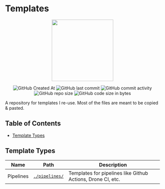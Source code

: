 # Templates <!-- omit in toc -->

<!-- Repo image -->
<p align="center">
  <picture>
    <source media="(prefers-color-scheme: dark)" srcset="./static/img/github-header-img.png">
    <img src="./static/img/github-header-img.png" height="200">
  </picture>
</p>

<p align="center">
  <img alt="GitHub Created At" src="https://img.shields.io/github/created-at/redjax/templates">
  <img alt="GitHub last commit" src="https://img.shields.io/github/last-commit/redjax/templates">
  <img alt="GitHub commit activity" src="https://img.shields.io/github/commit-activity/y/redjax/templates">
  <img alt="GitHub repo size" src="https://img.shields.io/github/repo-size/redjax/templates">
  <img alt="GitHub code size in bytes" src="https://img.shields.io/github/languages/code-size/redjax/templates">
</p>

A repository for templates I re-use. Most of the files are meant to be copied & pasted.

## Table of Contents <!-- omit in toc -->

- [Template Types](#template-types)

## Template Types

| Name      | Path                           | Description                                                 |
| --------- | ------------------------------ | ----------------------------------------------------------- |
| Pipelines | [`./pipelines/`](./pipelines/) | Templates for pipelines like Github Actions, Drone CI, etc. |
